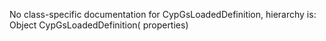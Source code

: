 No class-specific documentation for CypGsLoadedDefinition, hierarchy is: 
Object
  CypGsLoadedDefinition( properties)
